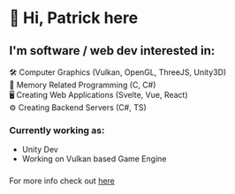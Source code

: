 # 👋 Hi, Patrick here

## I'm software / web dev interested in:
🛠 Computer Graphics (Vulkan, OpenGL, ThreeJS, Unity3D) \
💾 Memory Related Programming (C, C#) \
🖥 Creating Web Applications (Svelte, Vue, React) \
⚙ Creating Backend Servers (C#, TS) 

### Currently working as:
- Unity Dev
- Working on Vulkan based Game Engine

###
For more info check out [here](https://patrol981.github.io/pmarkowski/)

<!---
Patrol981/Patrol981 is a ✨ special ✨ repository because its `README.md` (this file) appears on your GitHub profile.
You can click the Preview link to take a look at your changes.
--->
